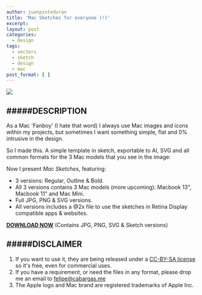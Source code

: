 ```yaml
---
author: juanpintoduran
title: 'Mac Sketches for everyone (!)'
excerpt:
layout: post
categories:
  - Design
tags:
  - vectors
  - sketch
  - design
  - mac
post_format: [ ]
---
```

[![][1]][1]

#####DESCRIPTION
---
As a Mac 'Fanboy' (I hate that word) I always use Mac images and icons within my projects, but sometimes I want something simple, flat and 0% intrusive in the design.

So I made this. A simple template in sketch, exportable to AI, SVG and all common formats for the 3 Mac models that you see in the image:

Now I present *Mac Sketches*, featuring:

+ 3 versions: Regular, Outline & Bold.
+ All 3 versions contains 3 Mac models (more upcoming): Macbook 13", Macbook 11" and Mac Mini.
+ Full JPG, PNG & SVG versions.
+ All versions includes a @2x file to use the sketches in Retina Display compatible apps & websites.

**[DOWNLOAD NOW](https://www.dropbox.com/s/uu0mrkdvgbltud1/MacSketches.zip)** (Contains JPG, PNG, SVG & Sketch versions)


#####DISCLAIMER
---
1. If you want to use it, they are being released under a [CC-BY-SA license](http://creativecommons.org/licenses/by-sa/4.0/) so it's free, even for commercial uses.
2. If you have a requirement, or need the files in any format, please drop me an email to felipe@cabargas.me
3. The Apple logo and Mac brand are registered trademarks of Apple Inc.

[1]: http://cabargas.me/images/MacSketches@2x.png
